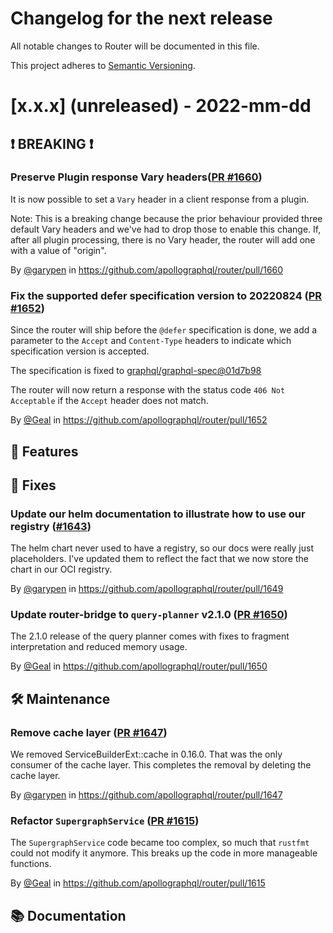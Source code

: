 # Changelog for the next release

All notable changes to Router will be documented in this file.

This project adheres to [Semantic Versioning](https://semver.org/spec/v2.0.0.html).

<!-- <THIS IS AN EXAMPLE, DO NOT REMOVE>

# [x.x.x] (unreleased) - 2022-mm-dd
> Important: X breaking changes below, indicated by **❗ BREAKING ❗**
## ❗ BREAKING ❗
## 🚀 Features
## 🐛 Fixes
## 🛠 Maintenance
## 📚 Documentation

## Example section entry format

### Headline ([Issue #ISSUE_NUMBER](https://github.com/apollographql/router/issues/ISSUE_NUMBER))

Description! And a link to a [reference](http://url)

By [@USERNAME](https://github.com/USERNAME) in https://github.com/apollographql/router/pull/PULL_NUMBER
-->

# [x.x.x] (unreleased) - 2022-mm-dd

## ❗ BREAKING ❗

### Preserve Plugin response Vary headers([PR #1660](https://github.com/apollographql/router/issues/1297))

It is now possible to set a `Vary` header in a client response from a plugin.

Note: This is a breaking change because the prior behaviour provided three default Vary headers and we've had to drop those to enable this change. If, after all plugin processing, there is no Vary header, the router will add one with a value of "origin".

By [@garypen](https://github.com/garypen) in https://github.com/apollographql/router/pull/1660

### Fix the supported defer specification version to 20220824 ([PR #1652](https://github.com/apollographql/router/issues/1652))

Since the router will ship before the `@defer` specification is done, we
add a parameter to the `Accept` and `Content-Type` headers to indicate
which specification version is accepted.

The specification is fixed to [graphql/graphql-spec@01d7b98](https://github.com/graphql/graphql-spec/commit/01d7b98f04810c9a9db4c0e53d3c4d54dbf10b82)

The router will now return a response with the status code `406 Not Acceptable` if the `Accept` header does not match.

By [@Geal](https://github.com/Geal) in https://github.com/apollographql/router/pull/1652

## 🚀 Features
## 🐛 Fixes

### Update our helm documentation to illustrate how to use our registry ([#1643](https://github.com/apollographql/router/issues/1643))

The helm chart never used to have a registry, so our docs were really just placeholders. I've updated them to reflect the fact that we now store the chart in our OCI registry.

By [@garypen](https://github.com/garypen) in https://github.com/apollographql/router/pull/1649

### Update router-bridge to `query-planner` v2.1.0 ([PR #1650](https://github.com/apollographql/router/pull/1650))

The 2.1.0 release of the query planner comes with fixes to fragment interpretation and reduced memory usage.

By [@Geal](https://github.com/Geal) in https://github.com/apollographql/router/pull/1650

## 🛠 Maintenance

### Remove cache layer ([PR #1647](https://github.com/apollographql/router/pull/1647))

We removed ServiceBuilderExt::cache in 0.16.0. That was the only consumer of
the cache layer. This completes the removal by deleting the cache layer.

By [@garypen](https://github.com/garypen) in https://github.com/apollographql/router/pull/1647

### Refactor `SupergraphService` ([PR #1615](https://github.com/apollographql/router/issues/1615))

The `SupergraphService` code became too complex, so much that `rustfmt` could not modify it anymore.
This breaks up the code in more manageable functions.

By [@Geal](https://github.com/Geal) in https://github.com/apollographql/router/pull/1615


## 📚 Documentation

